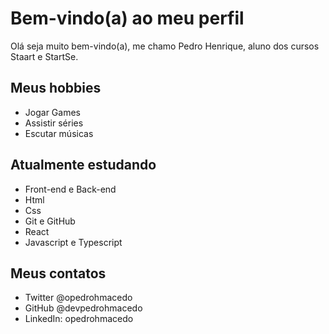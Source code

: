 # Bem-vindo(a) ao meu perfil

Olá seja muito bem-vindo(a), me chamo Pedro Henrique, aluno dos cursos Staart e StartSe.

## Meus hobbies

- Jogar Games
- Assistir séries
- Escutar músicas

## Atualmente estudando

- Front-end e Back-end
- Html
- Css
- Git e GitHub
- React
- Javascript e Typescript

## Meus contatos

- Twitter @opedrohmacedo
- GitHub @devpedrohmacedo
- LinkedIn: opedrohmacedo
